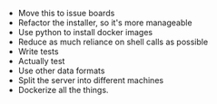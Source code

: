 * Move this to issue boards
* Refactor the installer, so it's more manageable
* Use python to install docker images
* Reduce as much reliance on shell calls as possible
* Write tests
* Actually test
* Use other data formats
* Split the server into different machines
* Dockerize all the things.